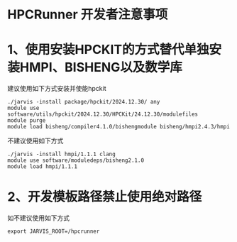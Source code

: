 # HPCRunner 开发者注意事项
# 1、使用安装HPCKIT的方式替代单独安装HMPI、BISHENG以及数学库
建议使用如下方式安装并使能hpckit
```
./jarvis -install package/hpckit/2024.12.30/ any
module use software/utils/hpckit/2024.12.30/HPCKit/24.12.30/modulefiles
module purge
module load bisheng/compiler4.1.0/bishengmodule bisheng/hmpi2.4.3/hmpi
```
不建议使用如下方式
```
./jarvis -install hmpi/1.1.1 clang
module use software/moduledeps/bisheng2.1.0
module load hmpi/1.1.1
```
# 2、开发模板路径禁止使用绝对路径
如不建议使用如下方式
```
export JARVIS_ROOT=/hpcrunner
```
